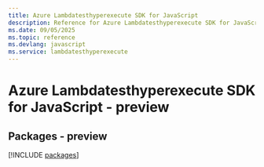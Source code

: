 ```yaml
---
title: Azure Lambdatesthyperexecute SDK for JavaScript
description: Reference for Azure Lambdatesthyperexecute SDK for JavaScript
ms.date: 09/05/2025
ms.topic: reference
ms.devlang: javascript
ms.service: lambdatesthyperexecute
---
```

# Azure Lambdatesthyperexecute SDK for JavaScript - preview
## Packages - preview
[!INCLUDE [packages](lambdatesthyperexecute-index.md)]